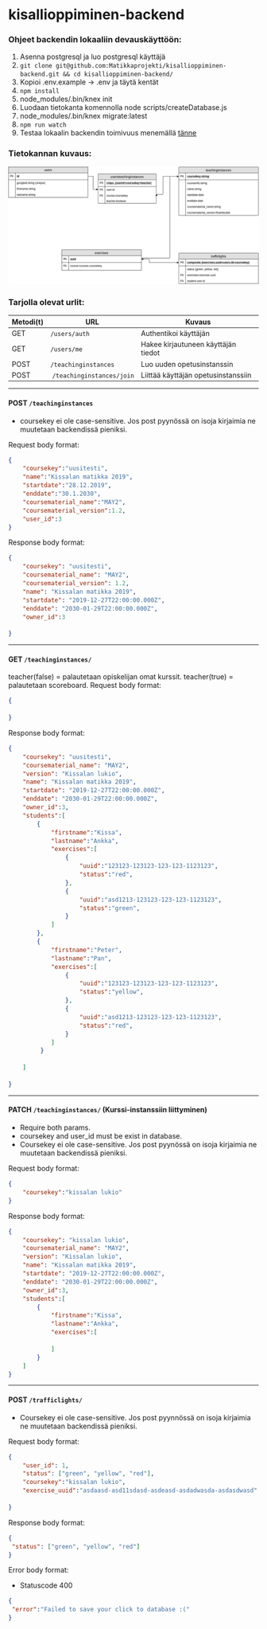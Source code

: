 # kisallioppiminen-backend

### Ohjeet backendin lokaaliin devauskäyttöön:
1. Asenna postgresql ja luo postgresql käyttäjä
2. `git clone git@github.com:Matikkaprojekti/kisallioppiminen-backend.git && cd kisallioppiminen-backend/`
3. Kopioi .env.example -> .env ja täytä kentät
4. `npm install`
5. node_modules/.bin/knex init
6. Luodaan tietokanta komennolla node scripts/createDatabase.js
7. node_modules/.bin/knex migrate:latest
8. `npm run watch`
9. Testaa lokaalin backendin toimivuus menemällä [tänne](http://localhost:8000/)

### Tietokannan kuvaus:

![tietokantakuva](/readme_images/tietokanta.png)

### Tarjolla olevat urlit:

| Metodi(t) | URL                  | Kuvaus                              |
| --------- | -------------------- | ----------------------------------- |
| GET       | `/users/auth`        | Authentikoi käyttäjän               |
| GET       | `/users/me`          | Hakee kirjautuneen käyttäjän tiedot |
| POST      | `/teachinginstances` | Luo uuden opetusinstanssin          |
| POST      | `/teachinginstances/join` | Liittää käyttäjän opetusinstanssiin |

-------------

#### POST `/teachinginstances`
- coursekey ei ole case-sensitive. Jos post pyynössä on isoja kirjaimia ne muutetaan backendissä pieniksi.

Request body format: 
```json
{
	"coursekey":"uusitesti",
	"name":"Kissalan matikka 2019",
	"startdate":"28.12.2019",
	"enddate":"30.1.2030",
	"coursematerial_name":"MAY2",
	"coursematerial_version":1.2,
	"user_id":3
}
```
Response body format:
```json
{
    "coursekey": "uusitesti",
    "coursematerial_name": "MAY2",
    "coursematerial_version": 1.2,
    "name": "Kissalan matikka 2019",
    "startdate": "2019-12-27T22:00:00.000Z",
    "enddate": "2030-01-29T22:00:00.000Z",
    "owner_id":3
    
}
```

----------
#### GET `/teachinginstances/`
teacher(false) = palautetaan opiskelijan omat kurssit. teacher(true) = palautetaan scoreboard.
Request body format: 
```json
{

}
```
Response body format:
```json
{
    "coursekey": "uusitesti",
    "coursematerial_name": "MAY2",
    "version": "Kissalan lukio",
    "name": "Kissalan matikka 2019",
    "startdate": "2019-12-27T22:00:00.000Z",
    "enddate": "2030-01-29T22:00:00.000Z",
    "owner_id":3,
    "students":[
        {
            "firstname":"Kissa",
            "lastname":"Ankka",
            "exercises":[
                {
                    "uuid":"123123-123123-123-123-1123123",
                    "status":"red",
                },
                {
                    "uuid":"asd1213-123123-123-123-1123123",
                    "status":"green",
                }
            ]
        },
        {
            "firstname":"Peter",
            "lastname":"Pan",
            "exercises":[
                {
                    "uuid":"123123-123123-123-123-1123123",
                    "status":"yellow",
                },
                {
                    "uuid":"asd1213-123123-123-123-1123123",
                    "status":"red",
                }
            ]
         }

    ]

}
```

------------
#### PATCH `/teachinginstances/` (Kurssi-instanssiin liittyminen)
- Require both params.
- coursekey and user_id must be exist in database.
- Coursekey ei ole case-sensitive. Jos post pyynössä on isoja kirjaimia ne muutetaan backendissä pieniksi.

Request body format: 
```json
{
	"coursekey":"kissalan lukio"
}
```
Response body format:
```json
{
    "coursekey": "kissalan lukio",
    "coursematerial_name": "MAY2",
    "version": "Kissalan lukio",
    "name": "Kissalan matikka 2019",
    "startdate": "2019-12-27T22:00:00.000Z",
    "enddate": "2030-01-29T22:00:00.000Z",
    "owner_id":3,
    "students":[
        {
            "firstname":"Kissa",
            "lastname":"Ankka",
            "exercises":[
	    
            ]
        }
    ]
}
```
------------
#### POST `/trafficlights/`
- Coursekey ei ole case-sensitive. Jos post pyynnössä on isoja kirjaimia ne muutetaan backendissä pieniksi.

Request body format: 
```json
{
	"user_id": 1,
	"status": ["green", "yellow", "red"],
	"coursekey":"kissalan lukio", 
	"exercise_uuid":"asdaasd-asd11sdasd-asdeasd-asdadwasda-asdasdwasd"
	
}
```
Response body format:
```json
{
 "status": ["green", "yellow", "red"]
}
```
Error body format:
- Statuscode 400
```json
{
 "error":"Failed to save your click to database :("
}
```



